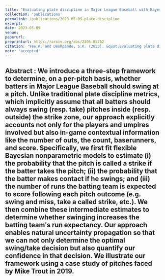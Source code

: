 ```yaml
---
title: "Evaluating plate discipline in Major League Baseball with Bayesian additive regression trees"
collection: 'publications'
permalink: /publications/2023-05-09-plate-discipline
excerpt: 
date: 2023-05-09
venue:
paperurl: 
preprinturl: https://arxiv.org/abs/2305.05752
citation: 'Yee,R. and Deshpande, S.K. (2023). &quot;Evaluating plate discipline in Major League Baseball with Bayesian additive regression trees.&quot; <i>Journal of Quantitative Analysis in Sports</i>.'
note: 'accepted'
---
```


<b> Abstract </b> : 
We introduce a three-step framework to determine, on a per-pitch basis, whether batters in Major League Baseball should swing at a pitch. 
Unlike traditional plate discipline metrics, which implicitly assume that all batters should always swing (resp. take) pitches inside (resp. outside) the strike zone, our approach explicitly accounts not only for the players and umpires involved but also in-game contextual information like the number of outs, the count, baserunners, and score. 
Specifically, we first fit flexible Bayesian nonparametric models to estimate (i) the probability that the pitch is called a strike if the batter takes the pitch; (ii) the probability that the batter makes contact if he swings; and (iii) the number of runs the batting team is expected to score following each pitch outcome (e.g. swing and miss, take a called strike, etc.). 
We then combine these intermediate estimates to determine whether swinging increases the batting team's run expectancy. Our approach enables natural uncertainty propagation so that we can not only determine the optimal swing/take decision but also quantify our confidence in that decision. 
We illustrate our framework using a case study of pitches faced by Mike Trout in 2019.
---


